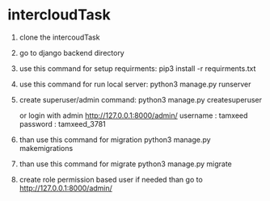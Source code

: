 # intercloudTask

1. clone the intercoudTask
2. go to django backend directory
3. use this command for setup requirments:
    pip3 install -r requirments.txt
    
    
4. use this command for run local server:
    python3 manage.py runserver
 
5. create superuser/admin command:
    python3 manage.py createsuperuser
    
    or login with admin  http://127.0.0.1:8000/admin/
                        username : tamxeed
                        password : tamxeed_3781
    
6. than use this command for migration
    python3 manage.py makemigrations
  
 7. than use this command for migrate
    python3 manage.py migrate

    
8. create role permission based user if needed than go to 
    http://127.0.0.1:8000/admin/
    

    

